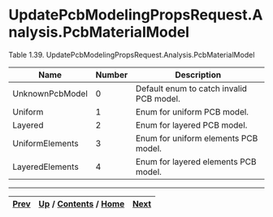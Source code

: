 # UpdatePcbModelingPropsRequest.Analysis.PcbMaterialModel

Table 1.39. UpdatePcbModelingPropsRequest.Analysis.PcbMaterialModel

Name| Number| Description  
---|---|---  
UnknownPcbModel| 0| Default enum to catch invalid PCB model.  
Uniform| 1| Enum for uniform PCB model.  
Layered| 2| Enum for layered PCB model.  
UniformElements| 3| Enum for uniform elements PCB model.  
LayeredElements| 4| Enum for layered elements PCB model.  
  
  

* * *

[Prev](ch01s03s23.md) | [Up](ch01s03.md) / [Contents](index.md) / [Home](../../index.htm)|  [Next](ch01s03s25.md)  
---|---|---

